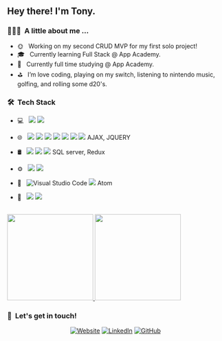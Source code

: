 <h2> Hey there! I'm Tony.</h2>

<h3> 👨🏻‍💻 &nbsp;A little about me ...</h3>

- 🌞 &nbsp; Working on my second CRUD MVP for my first solo project!
- 🎓 &nbsp; Currently learning Full Stack @ App Academy.
- 💼 &nbsp; Currently full time studying @ App Academy.
- ⛳ &nbsp; I’m love coding, playing on my switch, listening to nintendo music, golfing, and rolling some d20's.

<h3> 🛠 &nbsp;Tech Stack</h3>

	

- 💻 &nbsp; <img src="https://img.shields.io/badge/python%20-%2314354C.svg?&style=for-the-badge&logo=python&logoColor=white"/> <img src="https://img.shields.io/badge/Ruby-CC342D?style=for-the-badge&logo=ruby&logoColor=white"/>
- 🌐 &nbsp; <img src="https://img.shields.io/badge/html5%20-%23E34F26.svg?&style=for-the-badge&logo=html5&logoColor=white"/> <img src="https://img.shields.io/badge/css3%20-%231572B6.svg?&style=for-the-badge&logo=css3&logoColor=white"/> <img src="https://img.shields.io/badge/bootstrap%20-%23563D7C.svg?&style=for-the-badge&logo=bootstrap&logoColor=white"/> <img src="https://img.shields.io/badge/javascript%20-%23323330.svg?&style=for-the-badge&logo=javascript&logoColor=%23F7DF1E"/> <img src="https://img.shields.io/badge/node.js%20-%2343853D.svg?&style=for-the-badge&logo=node.js&logoColor=white"/> <img src="https://img.shields.io/badge/react%20-%2320232a.svg?&style=for-the-badge&logo=react&logoColor=%2361DAFB"/> <img src="https://img.shields.io/badge/Markdown-000000?style=for-the-badge&logo=markdown&logoColor=white"> AJAX, JQUERY
- 🛢 &nbsp;
  <img src="https://img.shields.io/badge/mysql-%2300f.svg?&style=for-the-badge&logo=mysql&logoColor=white"/> <img src ="https://img.shields.io/badge/postgres-%23316192.svg?&style=for-the-badge&logo=postgresql&logoColor=white"/> <img src ="https://img.shields.io/badge/Express.js-404D59?style=for-the-badge"/>
  SQL server, Redux
- ⚙️ &nbsp;
  <img src="https://img.shields.io/badge/git%20-%23F05033.svg?&style=for-the-badge&logo=git&logoColor=white"/> <img src="https://img.shields.io/badge/github%20-%23121011.svg?&style=for-the-badge&logo=github&logoColor=white"/>

- 🔧 &nbsp;
 ![Visual Studio Code](https://img.shields.io/badge/-VsCode-2C2C32?style=flat-square&logo=visual-studio-code&logoColor=0078D7) <img src="https://img.shields.io/badge/Ubuntu-E95420?style=for-the-badge&logo=ubuntu&logoColor=white"> Atom
- 🎨 &nbsp;
 <img src="https://aleen42.github.io/badges/src/photoshop.svg"/> <img src ="https://aleen42.github.io/badges/src/premiere.svg">


<br/>

<a href="https://github.com/AnthonyCost">
  <img height="200em" src="https://github-readme-stats.vercel.app/api?username=AnthonyCost&theme=radical&show_icons=true" />
  <img height="200em" src="https://github-readme-stats.vercel.app/api/top-langs/?username=AnthonyCost&theme=radical&layout=compact" />
</a>

<br/>

<h3> 🤝 &nbsp;Let's get in touch! </h3>

<p align="center">
<a href="https://www.anthonycostanza.net/"><img alt="Website" src="https://img.shields.io/badge/My-Portfolio-Crimson?"></a>
<a href="https://www.linkedin.com/in/anthony-costanza-64952820a/"><img alt="LinkedIn" src="https://img.shields.io/badge/LinkedIn-Anthony Costanza-blue?style=flat-square&logo=linkedin"></a>
  <a href="https://github.com/AnthonyCost"><img alt="GitHub" src="https://img.shields.io/github/followers/AnthonyCost.svg?style=social&label=Follow&maxAge=2592000"></a>
</p>
